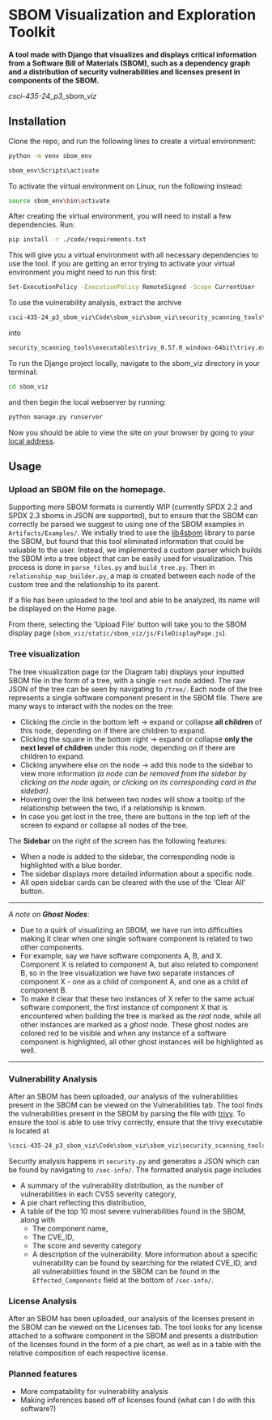 # SBOM Visualization and Exploration Toolkit
**A tool made with Django that visualizes and displays critical information from a Software Bill of Materials (SBOM), such as a dependency graph and a distribution of security vulnerabilities and licenses present in components of the SBOM.**

_csci-435-24_p3_sbom_viz_

## Installation
Clone the repo, and run the following lines to create a virtual environment:

```bash
python -m venv sbom_env

sbom_env\Scripts\activate
```
To activate the virtual environment on Linux, run the following instead:
```bash
source sbom_env\bin\activate
```
After creating the virtual environment, you will need to install a few dependencies. Run:
```bash
pip install -r ./code/requirements.txt
```

This will give you a virtual environment with all necessary dependencies to use the tool.
If you are getting an error trying to activate your virtual environment you might need to run this first:

```bash
Set-ExecutionPolicy -ExecutionPolicy RemoteSigned -Scope CurrentUser
```

To use the vulnerability analysis, extract the archive 
```bash
csci-435-24_p3_sbom_viz\Code\sbom_viz\sbom_viz\security_scanning_tools\trivy_0.57.0_windows-64bit.zip
```
into 
```bash
security_scanning_tools\executables\trivy_0.57.0_windows-64bit\trivy.exe
```

To run the Django project locally, navigate to the sbom_viz directory in your terminal:

```bash
cd sbom_viz
```

and then begin the local webserver by running:

```bash
python manage.py runserver
```

Now you should be able to view the site on your browser by going to your [local address](http://127.0.0.1:8000/).


## Usage
### Upload an SBOM file on the homepage.
Supporting more SBOM formats is currently WIP (currently SPDX 2.2 and SPDX 2.3 sboms in JSON are supported), but to ensure that the SBOM can correctly be parsed we suggest to using one of the SBOM examples in `Artifacts/Examples/`.
We initially tried to use the [lib4sbom](https://pypi.org/project/lib4sbom/) library to parse the SBOM, but found that this tool eliminated information that could be valuable to the user. Instead, we implemented a custom parser which builds the SBOM into a tree object that can be easily used for visualization. This process is done in `parse_files.py` and `build_tree.py`. Then in `relationship_map_builder.py`, a map is created between each node of the custom tree and the relationship to its parent.

If a file has been uploaded to the tool and able to be analyzed, its name will be displayed on the Home page.

From there, selecting the 'Upload File' button will take you to the SBOM display page (`sbom_viz/static/sbom_viz/js/FileDisplayPage.js`).

### Tree visualization
The tree visualization page (or the Diagram tab) displays your inputted SBOM file in the form of a tree, with a single `root` node added. The raw JSON of the tree can be seen by navigating to `/tree/`. Each node of the tree represents a single software component present in the SBOM file. There are many ways to interact with the nodes on the tree:
  - Clicking the circle in the bottom left -> expand or collapse __all children__ of this node, depending on if there are children to expand.
  - Clicking the square in the bottom right -> expand or collapse __only the next level of children__ under this node, depending on if there are children to expand.
  - Clicking anywhere else on the node -> add this node to the sidebar to view more information *(a node can be removed from the sidebar by clicking on the node again, or clicking on its corresponding card in the sidebar)*.
  - Hovering over the link between two nodes will show a tooltip of the relationship between the two, if a relationship is known.
  - In case you get lost in the tree, there are buttons in the top left of the screen to expand or collapse all nodes of the tree.
    
The **Sidebar** on the right of the screen has the following features:
  - When a node is added to the sidebar, the corresponding node is highlighted with a blue border.
  - The sidebar displays more detailed information about a specific node.
  - All open sidebar cards can be cleared with the use of the 'Clear All' button.
---
_A note on **Ghost Nodes**_: 
- Due to a quirk of visualizing an SBOM, we have run into difficulties making it clear when one single software component is related to two other components.
- For example, say we have software components A, B, and X. Component X is related to component A, but also related to component B, so in the tree visualization we have two separate instances of component X - one as a child of component A, and one as a child of component B.
- To make it clear that these two instances of X refer to the same actual software component, the first instance of component X that is encountered when building the tree is marked as the *real* node, while all other instances are marked as a *ghost* node. These ghost nodes are colored red to be visible and when any instance of a software component is highlighted, all other ghost instances will be highlighted as well.
---

### Vulnerability Analysis
After an SBOM has been uploaded, our analysis of the vulnerabilities present in the SBOM can be viewed on the Vulnerabilities tab. The tool finds the vulnerabilities present in the SBOM by parsing the file with [trivy](https://github.com/aquasecurity/trivy). To ensure the tool is able to use trivy correctly, ensure that the trivy executable is located at 
```bash
\csci-435-24_p3_sbom_viz\Code\sbom_viz\sbom_viz\security_scanning_tools\executables\trivy_0.57.0_windows-64bit\trivy.exe
```
Security analysis happens in `security.py` and generates a JSON which can be found by navigating to `/sec-info/`. The formatted analysis page includes
- A summary of the vulnerability distribution, as the number of vulnerabilities in each CVSS severity category,
- A pie chart reflecting this distribution,
- A table of the top 10 most severe vulnerabilities found in the SBOM, along with
  - The component name,
  - The CVE_ID,
  - The score and severity category
  - A description of the vulnerability.
More information about a specific vulnerability can be found by searching for the related CVE_ID, and all vulnerabilities found in the SBOM can be found in the `Effected_Components` field at the bottom of `/sec-info/`.

### License Analysis
After an SBOM has been uploaded, our analysis of the licenses present in the SBOM can be viewed on the Licenses tab. The tool looks for any license attached to a software component in the SBOM and presents a distribution of the licenses found in the form of a pie chart, as well as in a table with the relative composition of each respective license. 

### Planned features
- More compatability for vulnerability analysis
- Making inferences based off of licenses found (what can I do with this software?)
